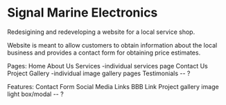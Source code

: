 # Signal Marine Electronics


Redesigining and redeveloping a website for a local service shop.

Website is meant to allow customers to obtain information about the local business and provides a contact form for obtaining price estimates.

Pages:
Home
About Us
Services
-individual services page
Contact Us
Project Gallery
-individual image gallery pages
Testimonials -- ?

Features:
Contact Form
Social Media Links
BBB Link
Project gallery image light box/modal -- ?